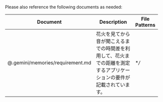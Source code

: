 Please also reference the following documents as needed:

| Document | Description | File Patterns |
|----------|-------------|---------------|
| @.gemini/memories/requirement.md | 花火を見てから音が聞こえるまでの時間差を利用して、花火までの距離を測定するアプリケーションの要件が記載されています。 | **/* |
